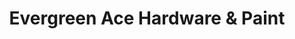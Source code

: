 ---
title: "Evergreen Ace Hardware & Paint"
url: /evergreen/evergreen-ace-hardware-und-paint/
shop: Baumarkt
---